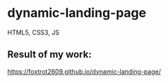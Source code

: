 # dynamic-landing-page
HTML5, CSS3, JS

## Result of my work:
https://foxtrot2609.github.io/dynamic-landing-page/
